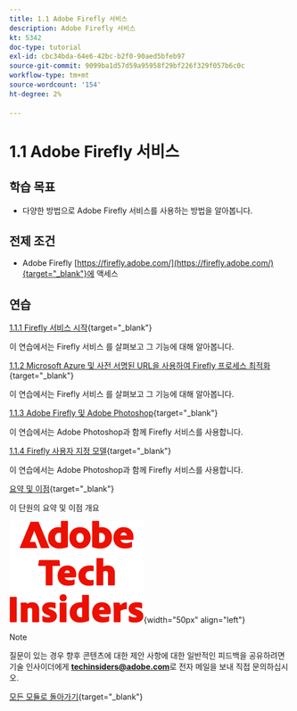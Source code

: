 ```yaml
---
title: 1.1 Adobe Firefly 서비스
description: Adobe Firefly 서비스
kt: 5342
doc-type: tutorial
exl-id: cbc34bda-64e6-42bc-b2f0-90aed5bfeb97
source-git-commit: 9099ba1d57d59a95958f29bf226f329f057b6c0c
workflow-type: tm+mt
source-wordcount: '154'
ht-degree: 2%

---
```


# 1.1 Adobe Firefly 서비스

## 학습 목표

- 다양한 방법으로 Adobe Firefly 서비스를 사용하는 방법을 알아봅니다.

## 전제 조건

- Adobe Firefly [https://firefly.adobe.com/](https://firefly.adobe.com/){target="_blank"}에 액세스

## 연습

[1.1.1 Firefly 서비스 시작](./ex1.md){target="_blank"}

이 연습에서는 Firefly 서비스 를 살펴보고 그 기능에 대해 알아봅니다.

[1.1.2 Microsoft Azure 및 사전 서명된 URL을 사용하여 Firefly 프로세스 최적화](./ex2.md){target="_blank"}

이 연습에서는 Firefly 서비스 를 살펴보고 그 기능에 대해 알아봅니다.

[1.1.3 Adobe Firefly 및 Adobe Photoshop](./ex3.md){target="_blank"}

이 연습에서는 Adobe Photoshop과 함께 Firefly 서비스를 사용합니다.

[1.1.4 Firefly 사용자 지정 모델](./ex4.md){target="_blank"}

이 연습에서는 Adobe Photoshop과 함께 Firefly 서비스를 사용합니다.

[요약 및 이점](./summary.md){target="_blank"}

이 단원의 요약 및 이점 개요

![기술 내부자](./../../../assets/images/techinsiders.png){width="50px" align="left"}

>[!NOTE]
>
>질문이 있는 경우 향후 콘텐츠에 대한 제안 사항에 대한 일반적인 피드백을 공유하려면 기술 인사이더에게 **techinsiders@adobe.com**&#x200B;로 전자 메일을 보내 직접 문의하십시오.

[모든 모듈로 돌아가기](../../../overview.md){target="_blank"}
